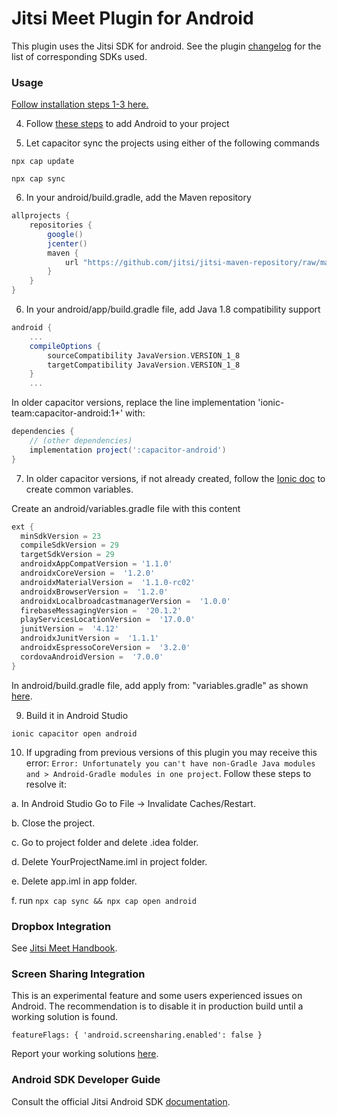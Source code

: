 # Jitsi Meet Plugin for Android

This plugin uses the Jitsi SDK for android. See the plugin [changelog](https://github.com/calvinckho/capacitor-jitsi-meet/blob/master/CHANGELOG.md) for the list of corresponding SDKs used.

### Usage

[Follow installation steps 1-3 here.](https://github.com/calvinckho/capacitor-jitsi-meet#usage)

4. Follow [these steps](https://ionicframework.com/docs/developing/android#project-setup) to add Android to your project

5. Let capacitor sync the projects using either of the following commands

```
npx cap update
```
```
npx cap sync
```

6. In your android/build.gradle, add the Maven repository

```gradle
allprojects {
    repositories {
        google()
        jcenter()
        maven {
            url "https://github.com/jitsi/jitsi-maven-repository/raw/master/releases"
        }
    }
}
```

6. In your android/app/build.gradle file, add Java 1.8 compatibility support

```gradle
android {
    ...
    compileOptions {
        sourceCompatibility JavaVersion.VERSION_1_8
        targetCompatibility JavaVersion.VERSION_1_8
    }
    ...
```

In older capacitor versions, replace the line implementation 'ionic-team:capacitor-android:1+' with:

```gradle
dependencies {
    // (other dependencies)
    implementation project(':capacitor-android')
}
```

7. In older capacitor versions, if not already created, follow the [Ionic doc](https://capacitorjs.com/docs/android/updating#from-1-5-1-to-2-0-0) to create common variables.

 Create an android/variables.gradle file with this content
 ```gradle
 ext {
   minSdkVersion = 23
   compileSdkVersion = 29
   targetSdkVersion = 29
   androidxAppCompatVersion = '1.1.0'
   androidxCoreVersion =  '1.2.0'
   androidxMaterialVersion =  '1.1.0-rc02'
   androidxBrowserVersion =  '1.2.0'
   androidxLocalbroadcastmanagerVersion =  '1.0.0'
   firebaseMessagingVersion =  '20.1.2'
   playServicesLocationVersion =  '17.0.0'
   junitVersion =  '4.12'
   androidxJunitVersion =  '1.1.1'
   androidxEspressoCoreVersion =  '3.2.0'
   cordovaAndroidVersion =  '7.0.0'
 }
```
 In android/build.gradle file, add apply from: "variables.gradle" as shown [here](https://github.com/ionic-team/capacitor/blob/master/android-template/build.gradle#L18).

9. Build it in Android Studio

```
ionic capacitor open android
```

10. If upgrading from previous versions of this plugin you may receive this error: `Error: Unfortunately you can't have non-Gradle Java modules and > Android-Gradle modules in one project`. Follow these steps to resolve it:

   a. In Android Studio Go to File -> Invalidate Caches/Restart.
   
   b. Close the project.
   
   c. Go to project folder and delete .idea folder.
   
   d. Delete YourProjectName.iml in project folder.
   
   e. Delete app.iml in app folder.
   
   f. run `npx cap sync && npx cap open android` 

### Dropbox Integration

See [Jitsi Meet Handbook](https://jitsi.github.io/handbook/docs/dev-guide/dev-guide-android-sdk#dropbox-integration).

### Screen Sharing Integration

This is an experimental feature and some users experienced issues on Android. The recommendation is to disable it in production build until a working solution is found.
```
featureFlags: { 'android.screensharing.enabled': false }
```
Report your working solutions [here](https://github.com/calvinckho/capacitor-jitsi-meet/issues/35).

### Android SDK Developer Guide

Consult the official Jitsi Android SDK [documentation](https://jitsi.github.io/handbook/docs/dev-guide/dev-guide-android-sdk).
